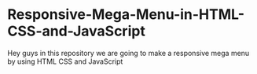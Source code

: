 # Responsive-Mega-Menu-in-HTML-CSS-and-JavaScript
Hey guys in this repository we are going to make a responsive mega menu by using HTML CSS and JavaScript

